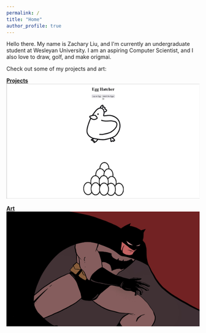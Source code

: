 ```yaml
---
permalink: /
title: "Home"
author_profile: true
---
```


Hello there. My name is Zachary Liu, and I'm currently an undergraduate student at Wesleyan University. I am an aspiring Computer Scientist, and I also love to draw, golf, and make origmai.

Check out some of my projects and art:

[**Projects**](/projects/)
<img src="assets/images/egg_hatcher_clip_.gif" width="600" height="300" />



[**Art**](/art/)
<img src="assets/images/year-one.jpg" width="600" height="300" />